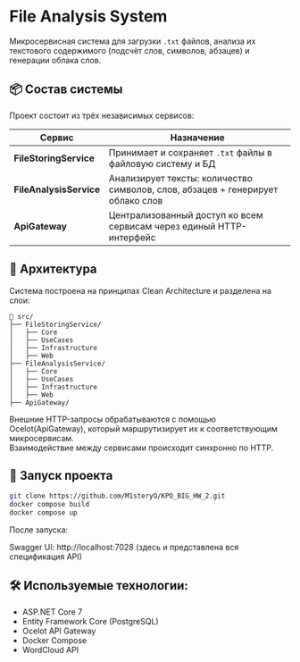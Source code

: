 # File Analysis System

Микросервисная система для загрузки `.txt` файлов, анализа их текстового содержимого (подсчёт слов, символов, абзацев) и генерации облака слов.

## 📦 Состав системы

Проект состоит из трёх независимых сервисов:

| Сервис               | Назначение                                                                 |
|----------------------|---------------------------------------------------------------------------|
| **FileStoringService** | Принимает и сохраняет `.txt` файлы в файловую систему и БД               |
| **FileAnalysisService** | Анализирует тексты: количество символов, слов, абзацев + генерирует облако слов |
| **ApiGateway**         | Централизованный доступ ко всем сервисам через единый HTTP-интерфейс     |

## 🧱 Архитектура

Система построена на принципах Clean Architecture и разделена на слои:

```
📁 src/
├── FileStoringService/          
│   ├── Core                     
│   ├── UseCases                     
│   ├── Infrastructure          
│   ├── Web                      
├── FileAnalysisService/         
│   ├── Core
│   ├── UseCases
│   ├── Infrastructure
│   ├── Web
├── ApiGateway/                 
```

Внешние HTTP-запросы обрабатываются с помощью Ocelot(ApiGateway), который маршрутизирует их к соответствующим микросервисам.  
Взаимодействие между сервисами происходит синхронно по HTTP.

## 🚀 Запуск проекта

```bash
git clone https://github.com/M1steryO/KPO_BIG_HW_2.git
docker compose build
docker compose up
```

После запуска:

Swagger UI: http://localhost:7028  (здесь и представлена вся спецификация API)

## 🛠 Используемые технологии:
- ASP.NET Core 7
- Entity Framework Core (PostgreSQL)
- Ocelot API Gateway
- Docker Compose
- WordCloud API
